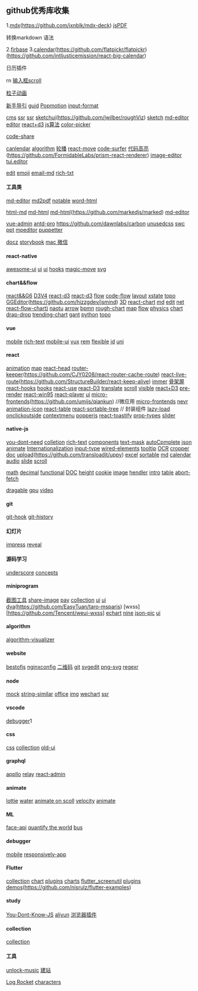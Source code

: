 ## github优秀库收集
1.[mdx](https://github.com/mdx-js/mdx)(https://github.com/jxnblk/mdx-deck)
[jsPDF](https://github.com/MrRio/jsPDF)
>
  转换markdown 语法
>
2.[firbase](https://github.com/invertase/react-native-firebase)
3.[calendar](https://github.com/nhnent/tui.calendar)(https://github.com/flatpickr/flatpickr)(https://github.com/intljusticemission/react-big-calendar)
>
  日历插件
>

rn [输入框scroll](https://github.com/APSL/react-native-keyboard-aware-scroll-view)

[粒子动画](https://github.com/VincentGarreau/particles.js)

[新手导引](https://github.com/kamranahmedse/driver.js)
[guid](https://github.com/shipshapecode/shepherd)
[Popmotion](https://github.com/Popmotion/popmotion)
[input-format](https://github.com/nosir/cleave.js)

[cms](https://github.com/Canner/canner)
[ssr](https://github.com/alidcastano/rogue)
[ssr](https://github.com/jaredpalmer/razzle)
[sketchui](https://github.com/pshihn/rough)(https://github.com/jwilber/roughViz)
[sketch](https://github.com/kenperlin/chalktalk)
[md-editor](https://github.com/jxnblk/ok-mdx)
[editor](https://github.com/codex-team/editor.js)
[react+d3](https://github.com/hshoff/vx)
[js算法](https://github.com/trekhleb/javascript-algorithms/blob/master/README.zh-CN.md)
[color-picker](https://github.com/casesandberg/react-color)

[code-share](https://github.com/dawnlabs/carbon)
[](https://github.com/glorious-codes/glorious-demo)

[canlendar](https://github.com/zhouatie/plugin)
[algorithm](https://github.com/JesseZhao1990/algorithm)
[轮播](https://segmentfault.com/a/1190000015976690)
[react-move](https://github.com/react-tools/react-move)
[code-surfer](https://github.com/pomber/code-surfer)
[代码高亮](https://github.com/highlightjs/highlight.js)(https://github.com/FormidableLabs/prism-react-renderer)
[image-editor](https://github.com/nhnent/tui.image-editor)
[tui.editor](https://github.com/nhn/tui.editor)


[edit](https://github.com/Canner/canner-slate-editor)
[emoji](https://github.com/zeeshanu/emoji-awesome)
[email-md](https://markdown-here.com/)
[rich-txt](https://github.com/ianstormtaylor/slate)

#### 工具类
[md-editor](https://github.com/marktext/marktext)
[md2pdf](https://github.com/realdennis/md2pdf)
[notable](https://github.com/fabiospampinato/notable)
[word-html](https://github.com/mwilliamson/mammoth.js)

[html-md](https://github.com/domchristie/turndown)
[md-html](https://github.com/showdownjs/showdown)
[md-html](https://github.com/oscarmorrison/md-page)(https://github.com/markedjs/marked)
[md-editor](https://github.com/BoostIO/Boostnote)

[vue-admin](https://github.com/PanJiaChen/vue-element-admin)
[antd-pro](https://github.com/ant-design/ant-design-pro)
https://github.com/dawnlabs/carbon
[unusedcss](https://github.com/leeoniya/dropcss)
[swc](https://github.com/swc-project/swc)
[ppt](https://github.com/ksky521/nodeppt)
[mpeditor](https://github.com/ksky521/mpeditor)
[puppetter](https://github.com/microsoft/playwright)
<!-- 文档 -->
[docz](https://github.com/doczjs/docz)
[storybook](https://github.com/storybookjs/storybook)
[mac 微信](https://github.com/MustangYM/WeChatExtension-ForMac)

#### react-native
[awesome-ui](https://github.com/madhavanmalolan/awesome-reactnative-ui)
[ui](https://github.com/callstack/react-native-paper)
[ui](https://github.com/akveo/react-native-ui-kitten/)
[hooks](https://github.com/react-native-community/react-native-hooks)
[magic-move](https://github.com/IjzerenHein/react-native-magic-move)
[svg](https://github.com/react-native-community/react-native-svg)
[](https://github.com/callstack/react-native-paper)
#### chart&&flow
[react&&G6](https://github.com/gaoli/gg-editor)
[D3V4](https://github.com/naver/billboard.js)
[react-d3](https://github.com/hshoff/vx)
[react-d3](https://github.com/plouc/nivo)
[flow](https://github.com/adrai/flowchart.js)
[code-flow](https://github.com/Bogdan-Lyashenko/js-code-to-svg-flowchart)
[layout](https://github.com/cytoscape/cytoscape.js)
[xstate](https://github.com/davidkpiano/xstate)
[topo](http://www.hightopo.com/demos/index.html)
[](https://github.com/jgraph/mxgraph)
[GGEditor](https://github.com/gaoli/GGEditor)(https://github.com/hizzgdev/jsmind)
[3D](https://github.com/metafizzy/zdog)
[react-chart](https://github.com/projectstorm/react-diagrams)
[md](https://github.com/knsv/mermaid)
[edit](https://github.com/givanz/VvvebJs)
[net](https://github.com/visjs/vis-network)
[react-flow-chart)](https://github.com/MrBlenny/react-flow-chart)
[naotu](https://github.com/NaoTu/DesktopNaotu)
[arrow](https://github.com/pierpo/react-archer)
[bpmn](https://github.com/bpmn-io/bpmn-js)
[rough-chart](https://github.com/timqian/chart.xkcd)
[map](https://github.com/huiyan-fe/mapv)
[flow](https://github.com/guozhaolong/wfd)
[physics](https://github.com/liabru/matter-js)
[chart](https://github.com/amcharts/amcharts4)
[drap-drop](https://github.com/taye/interact.js)
[trending-chart](https://www.tradingview.com/?utm_source=https://testnet.bybit.com&utm_medium=library&utm_campaign=library)
[gant](https://github.com/DHTMLX/gantt)
[python](https://github.com/mingrammer/diagrams)
[topo](https://github.com/le5le-com/topology)

#### vue
[mobile](https://github.com/ElemeFE/mint-ui)
[rich-text](https://github.com/heyscrumpy/tiptap)
[mobile-ui](https://github.com/youzan/vant)
[vux](https://github.com/airyland/vux)
[rem](https://github.com/songsiqi/px2rem-postcss)
[flexible](https://github.com/amfe/lib-flexible)
[jd](https://github.com/jdf2e/nutui/)
[uni](https://github.com/YanxinNet/uView)

#### react
[animation](https://github.com/drcmda/react-spring)
[map](https://github.com/mariusandra/pigeon-maps)
[react-head](https://github.com/nfl/react-helmet)
[router-keeper](https://github.com/vifird/react-keeper)(https://github.com/CJY0208/react-router-cache-route)
[react-live-route](https://github.com/fi3ework/react-live-route)(https://github.com/StructureBuilder/react-keep-alive)
[immer](https://github.com/mweststrate/immer)
[骨架屏](https://github.com/danilowoz/react-content-loader)
[react-hooks](https://github.com/kitze/react-hanger)
[hooks](https://github.com/matthewp/haunted)
[react-use](https://github.com/streamich/react-use)
[react-D3](https://github.com/nelsonkuang/ant-admin)
[translate](https://github.com/i18next/react-i18next)
[scroll](https://github.com/diogomoretti/react-snakke)
[visible](https://github.com/brigade/react-waypoint)
[react+D3](https://github.com/jask-oss/reaviz)
[pre-render](https://github.com/chrisvfritz/prerender-spa-plugin)
[react-win95](https://github.com/React95/React95)
[react-player](https://github.com/CookPete/react-player)
[ui](https://github.com/palantir/blueprint)
[micro-frontends](https://github.com/CanopyTax/single-spa)(https://github.com/umijs/qiankun) //微应用
[micro-frontends](https://github.com/ice-lab/icestark)
[nevr](https://github.com/NervJS/nerv)
[animation-icon](https://github.com/useAnimations/react-useanimations)
[react-table](https://github.com/tannerlinsley/react-table)
[react-sortable-tree](https://github.com/frontend-collective/react-sortable-tree)
// 封装组件
[lazy-load](https://github.com/Aljullu/react-lazy-load-image-component)
[onclickoutside](https://github.com/Pomax/react-onclickoutside)
[contextmenu](https://github.com/vkbansal/react-contextmenu)
[popperjs](https://github.com/popperjs/popper-core)
[react-toastify](https://github.com/fkhadra/react-toastify)
[prop-types](https://github.com/facebook/prop-types)
[slider](https://github.com/react-component/slider/)

#### native-js
[you-dont-need](https://github.com/you-dont-need)
[colletion](https://github.com/30-seconds/30-seconds-of-code)
[rich-text](https://github.com/basecamp/trix)
[components](https://github.com/palmerhq/the-platform)
[text-mask](https://github.com/text-mask/text-mask)
[autoCpmplete](https://github.com/TarekRaafat/autoComplete.js)
[json](https://github.com/antonmedv/fx)
[animate](https://github.com/juliangarnier/anime)
[Internationalization](https://github.com/facebookincubator/fbt)
[input-type](https://github.com/nosir/cleave.js)
[wired-elements](https://github.com/wiredjs/wired-elements)
[tooltip](https://github.com/atomiks/tippyjs)
[OCR](https://github.com/naptha/tesseract.js)
[cropper](https://github.com/fengyuanchen/cropperjs)
[doc](https://github.com/pedronauck/docz)
[upload](https://github.com/pqina/filepond)(https://github.com/transloadit/uppy)
[excel](https://github.com/paulhodel/jexcel)
[sortable](https://github.com/SortableJS/Sortable)
[md](https://github.com/nhn/tui.editor)
[calendar](https://github.com/nhn/tui.calendar)
[audio](https://github.com/Tonejs/Tone.js)
[slide](https://github.com/kenwheeler/slick)
[scroll](https://github.com/michalsnik/aos)
<!-- 处理精度 -->
[math](https://github.com/josdejong/mathjs)
[decimal](http://mikemcl.github.io/decimal.js)
[functional](https://github.com/ramda/ramda)
[DOC](https://github.com/slatedocs/slate)
[height](https://github.com/PrismJS/prism)
[cookie](https://github.com/js-cookie/js-cookie)
[image](https://github.com/exif-js/exif-js)
[hendler](https://github.com/hammerjs/hammer.js/)
[intro](https://github.com/usablica/intro.js/)
[table](https://github.com/handsontable/handsontable)
[abort-fetch](https://github.com/mo/abortcontroller-polyfill)

[dragable](https://github.com/daybrush/moveable)
[gpu](https://github.com/gpujs/gpu.js)
[video](https://github.com/goldfire/howler.js)



#### git
[git-hook](https://github.com/typicode/husky)
[git-history](https://github.githistory.xyz)

#### 幻灯片
[impress](https://github.com/impress/impress.js)
[reveal](https://github.com/hakimel/reveal.js)

#### 源码学习
[underscore](https://github.com/mqyqingfeng/Blog)
[concepts](https://github.com/stephentian/33-js-concepts)

#### miniprogram
[截图工具](https://github.com/tomfriwel/welCropper)
[share-image](https://github.com/jasondu/wxa-plugin-canvas)
[pay](https://payjs.cn/)
[collection](https://github.com/justjavac/awesome-wechat-weapp)
[ui](https://github.com/fuxingkai/frankui-weapp)
[ui](https://github.com/youzan/vant-weapp)
[dva](https://github.com/Tuisku-L/TaroDva.Demo)(https://github.com/EasyTuan/taro-msparis)
[wxss][https://github.com/Tencent/weui-wxss]
[echart](https://github.com/ecomfe/echarts-for-weixin)
[nine](https://github.com/sunnie1992/sol-weapp)
[json-pic](https://github.com/Kujiale-Mobile/Painter)
[ui](http://doc.mini.7yue.pro/)

#### algorithm
[algorithm-visualizer](https://github.com/algorithm-visualizer/algorithm-visualizer)

#### website
[bestofjs](https://bestofjs.org/)
[nginxconfig](https://github.com/valentinxxx/nginxconfig.io)
[二维码](https://github.com/davidshimjs/qrcodejs)
[git](https://github.com/pcottle/learnGitBranching)
[svgedit](https://github.com/SVG-Edit/svgedit)
[png-svg](https://svgco.de/)
[regexr](https://regexr.com/)

#### node 
[mock](https://github.com/typicode/json-server)
[string-similar](https://github.com/aceakash/string-similarity)
[office](https://github.com/Ziv-Barber/officegen)
[img](https://github.com/oliver-moran/jimp)
[wechart](https://github.com/wechaty/wechaty)
[ssr](https://github.com/remix-run/remix)

#### vscode
[debugger](https://github.com/auchenberg/vscode-browser-preview)1

#### css
[css](https://github.com/QiShaoXuan/css_tricks)
[collection](https://github.com/jolaleye/cssfx)
[old-ui](https://github.com/jdan/98.css)
#### graphql
[appllo](https://github.com/apollographql/react-apollo)
[relay](https://github.com/facebook/relay)
[react-admin](https://github.com/marmelab/react-admin)
#### animate
[lottie](https://github.com/airbnb/lottie-web)
[water](https://github.com/PavelDoGreat/WebGL-Fluid-Simulation)
[animate on scoll](https://github.com/michalsnik/aos)
[velocity](https://github.com/julianshapiro/velocity)
[animate](https://github.com/juliangarnier/anime)
#### ML 
[face-api](https://github.com/justadudewhohacks/face-api.js)
[quantify the world](https://github.com/opendatacam/opendatacam)
[bus](https://github.com/gxtrobot/bustag)

#### debugger
[mobile](https://github.com/facebook/flipper)
[responsively-app](https://github.com/manojVivek/responsively-app)

#### Flutter
[collection](https://github.com/iampawan/FlutterExampleApps)
[chart](https://github.com/imaNNeoFighT/fl_chart)
[plugins](https://github.com/flutter/plugins)
[charts](https://github.com/google/charts)
[flutter_screenutil](https://github.com/OpenFlutter/flutter_screenutil)
[plugins](https://github.com/826327700/flutter_plugins_demo)
[demos](https://github.com/brianegan/flutter_architecture_samples)(https://github.com/nisrulz/flutter-examples)

#### study
[You-Dont-Know-JS](https://github.com/getify/You-Dont-Know-JS/tree/1ed-zh-CN)
[aliyun](https://developer.aliyun.com/learning?utm_content=g_1000089754)
[浏览器插件](https://github.com/Selection-Translator/crx-selection-translate)

#### collection
[collection](https://juejin.im/post/5ba7d5dd5188255c6140cc9d#heading-35)


#### 工具
[unlock-music](https://github.com/ix64/unlock-music)
[建站](https://github.com/facebook/docusaurus)
<!-- 播用户在你站点上所做的操作 -->
[Log Rocket](https://logrocket.com/)
[characters](https://aymkdn.github.io/characters/)
